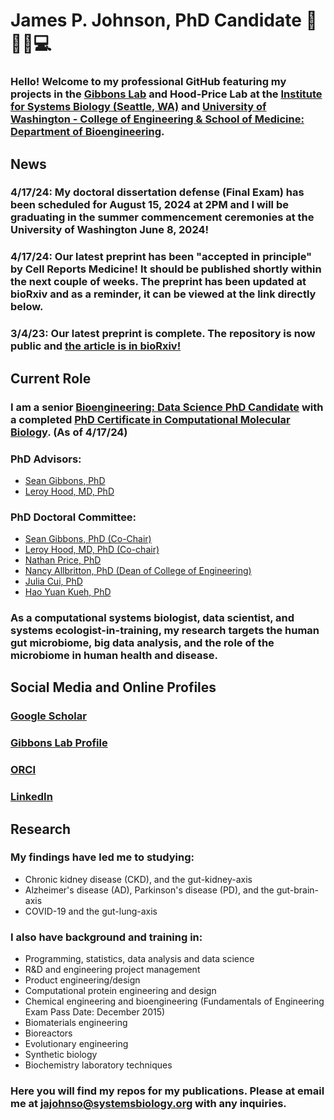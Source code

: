 # James P. Johnson, PhD Candidate 💩🧬🦠💻
  ### Hello! Welcome to my professional GitHub featuring my projects in the [Gibbons Lab](https://gibbons.isbscience.org) and Hood-Price Lab at the [Institute for Systems Biology (Seattle, WA)](https://isbscience.org) and [University of Washington - College of Engineering & School of Medicine: Department of Bioengineering](https://bioe.uw.edu). 
  
  ## News
   ### 4/17/24: My doctoral dissertation defense (Final Exam) has been scheduled for August 15, 2024 at 2PM and I will be graduating in the summer commencement ceremonies at the University of Washington June 8, 2024!
   ### 4/17/24: Our latest preprint has been "accepted in principle" by Cell Reports Medicine! It should be published shortly within the next couple of weeks. The preprint has been updated at bioRxiv and as a reminder, it can be viewed at the link directly below.
   ### 3/4/23: Our latest preprint is complete. The repository is now public and [the article is in bioRxiv!](https://www.biorxiv.org/content/10.1101/2023.03.04.531100v1)
  ## Current Role
   ### I am a senior [Bioengineering: Data Science PhD Candidate](https://bioe.uw.edu/academic-programs/phd/phd-data-science-option/) with a completed [PhD Certificate in Computational Molecular Biology](https://cmb.washington.edu/prospective.htm). (As of 4/17/24)
   ### PhD Advisors:
   * [Sean Gibbons, PhD](https://scholar.google.com/citations?user=jRChVdYAAAAJ&hl=en)
   * [Leroy Hood, MD, PhD](https://scholar.google.com/citations?user=TQ8RcVgAAAAJ&hl=en)
   ### PhD Doctoral Committee:
   * [Sean Gibbons, PhD (Co-Chair)](https://scholar.google.com/citations?user=jRChVdYAAAAJ&hl=en)
   * [Leroy Hood, MD, PhD (Co-chair)](https://scholar.google.com/citations?user=TQ8RcVgAAAAJ&hl=en)
   * [Nathan Price, PhD](https://scholar.google.com/citations?user=8Ly8BO4AAAAJ&hl=en)
   * [Nancy Allbritton, PhD (Dean of College of Engineering)](https://academictree.org/chemistry/publications.php?pid=65359)
   * [Julia Cui, PhD](https://www.researchgate.net/profile/Julia-Cui-2)
   * [Hao Yuan Kueh, PhD](https://scholar.google.com/citations?user=ckyY7T8AAAAJ&hl=en)
   ### As a computational systems biologist, data scientist, and systems ecologist-in-training, my research targets the human gut microbiome, big data analysis, and the role of the microbiome in human health and disease. 
  ## Social Media and Online Profiles
   ### [Google Scholar](https://scholar.google.com/citations?user=IxrX3cMAAAAJ&hl=en)
   ### [Gibbons Lab Profile](https://gibbons.isbscience.org/bio/james-johnson/)
   ### [ORCI](https://orcid.org/0000-0002-8568-0791)
   ### [LinkedIn](https://www.linkedin.com/in/jpjohnson29/)
   
  ## Research
   ### My findings have led me to studying:
   * Chronic kidney disease (CKD), and the gut-kidney-axis
   * Alzheimer's disease (AD), Parkinson's disease (PD), and the gut-brain-axis
   * COVID-19 and the gut-lung-axis
   
   ### I also have background and training in:
   * Programming, statistics, data analysis and data science
   * R&D and engineering project management
   * Product engineering/design
   * Computational protein engineering and design
   * Chemical engineering and bioengineering (Fundamentals of Engineering Exam Pass Date: December 2015)
   * Biomaterials engineering
   * Bioreactors
   * Evolutionary engineering
   * Synthetic biology
   * Biochemistry laboratory techniques
   
   ### Here you will find my repos for my publications. Please at email me at jajohnso@systemsbiology.org with any inquiries.

